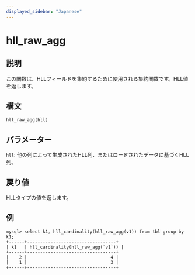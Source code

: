 ```yaml
---
displayed_sidebar: "Japanese"
---
```


# hll_raw_agg

## 説明

この関数は、HLLフィールドを集約するために使用される集約関数です。HLL値を返します。

## 構文

```Haskell
hll_raw_agg(hll)
```

## パラメーター

`hll`: 他の列によって生成されたHLL列、またはロードされたデータに基づくHLL列。

## 戻り値

HLLタイプの値を返します。

## 例

```Plain
mysql> select k1, hll_cardinality(hll_raw_agg(v1)) from tbl group by k1;
+------+----------------------------------+
| k1   | hll_cardinality(hll_raw_agg(`v1`)) |
+------+----------------------------------+
|    2 |                                4 |
|    1 |                                3 |
+------+----------------------------------+
```
